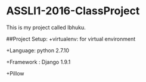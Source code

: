 # ASSLl1-2016-ClassProject

This is my project called Ibhuku.

##Project Setup:
+virtualenv: for virtual environment

+Language: python 2.7.10

+Framework : Django 1.9.1

+Pillow

